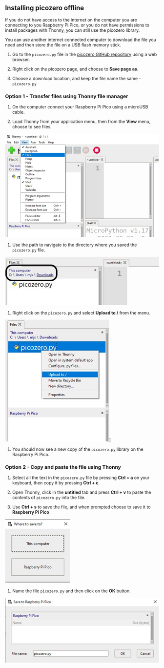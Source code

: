 ## Installing picozero offline

If you do not have access to the internet on the computer you are connecting to you Raspberry Pi Pico, or you do not have permissions to install packages with Thonny, you can still use the picozero library.

You can use another internet connected computer to download the file you need and then store the file on a USB flash memory stick.

1. Go to the `picozero.py` file in the [picozero GitHub repository](https://raw.githubusercontent.com/RaspberryPiFoundation/picozero/master/picozero/picozero.py?token=GHSAT0AAAAAABRLTKWZCT53CGKBFHMJGE54YSC762A) using a web browser.

1. Right click on the picozero page, and choose to **Save page as**.

1. Choose a download location, and keep the file name the same - `picozero.py`
### Option 1 - Transfer files using Thonny file manager

1. On the computer connect your Raspberry Pi Pico using a microUSB cable.

1. Load Thonny from your application menu, then from the **View** menu, choose to see files.

![View menu selected and files has been checked](images/view_files.jpg)

1. Use the path to navigate to the directory where you saved the `picozero.py` file.

![file path highlighted in the Files tab in Thonny](images/navigate_downloads.jpg)

1. Right click on the `picozero.py` and select **Upload to /** from the menu.

![context menu displayed with upload to / selected](images/upload_files.jpg)]

1. You should now see a new copy of the `picozero.py` library on the Raspberry Pi Pico.

### Option 2 - Copy and paste the file using Thonny

1. Select all the text in the `picozero.py` file by pressing **Ctrl + a** on your keyboard, then copy it by pressing **Ctrl + c**.

1. Open Thonny, click in the **untitled** tab and press **Ctrl + v** to paste the contents of `picozero.py` into the file.

1. Use **Ctrl + s** to save the file, and when prompted choose to save it to **Raspberry Pi Pico**

![save options show with This computer and Raspberry Pi Pico show](images/save_to.jpg)

1. Name the file `picozero.py` and then click on the **OK** button.

![picozero.py typed into the File name field and the OK and Cancel buttons shown](images/save_file.jpg)

